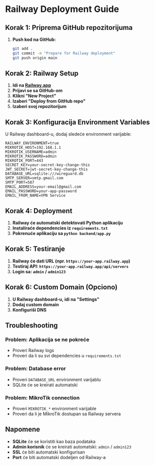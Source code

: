 # Railway Deployment Guide

## Korak 1: Priprema GitHub repozitorijuma

1. **Push kod na GitHub:**
   ```bash
   git add .
   git commit -m "Prepare for Railway deployment"
   git push origin main
   ```

## Korak 2: Railway Setup

1. **Idi na [Railway.app](https://railway.app)**
2. **Prijavi se sa GitHub-om**
3. **Klikni "New Project"**
4. **Izaberi "Deploy from GitHub repo"**
5. **Izaberi svoj repozitorijum**

## Korak 3: Konfiguracija Environment Variables

U Railway dashboard-u, dodaj sledeće environment varijable:

```
RAILWAY_ENVIRONMENT=true
MIKROTIK_HOST=192.168.1.1
MIKROTIK_USERNAME=admin
MIKROTIK_PASSWORD=admin
MIKROTIK_PORT=443
SECRET_KEY=your-secret-key-change-this
JWT_SECRET=jwt-secret-key-change-this
DATABASE_URL=sqlite:///wireguard.db
SMTP_SERVER=smtp.gmail.com
SMTP_PORT=587
EMAIL_ADDRESS=your-email@gmail.com
EMAIL_PASSWORD=your-app-password
EMAIL_FROM_NAME=VPN Service
```

## Korak 4: Deployment

1. **Railway će automatski detektovati Python aplikaciju**
2. **Instaliraće dependencies iz `requirements.txt`**
3. **Pokrenuće aplikaciju sa `python backend/app.py`**

## Korak 5: Testiranje

1. **Railway će dati URL (npr. `https://your-app.railway.app`)**
2. **Testiraj API: `https://your-app.railway.app/api/servers`**
3. **Login sa: `admin` / `admin123`**

## Korak 6: Custom Domain (Opciono)

1. **U Railway dashboard-u, idi na "Settings"**
2. **Dodaj custom domain**
3. **Konfiguriši DNS**

## Troubleshooting

### Problem: Aplikacija se ne pokreće
- Proveri Railway logs
- Proveri da li su svi dependencies u `requirements.txt`

### Problem: Database error
- Proveri `DATABASE_URL` environment varijablu
- SQLite će se kreirati automatski

### Problem: MikroTik connection
- Proveri `MIKROTIK_*` environment varijable
- Proveri da li je MikroTik dostupan sa Railway servera

## Napomene

- **SQLite** će se koristiti kao baza podataka
- **Admin korisnik** će se kreirati automatski: `admin` / `admin123`
- **SSL** će biti automatski konfigurisan
- **Port** će biti automatski dodeljen od Railway-a 